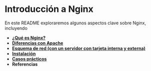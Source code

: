 # Introducción a Nginx  

En este README exploraremos algunos aspectos clave sobre Nginx, incluyendo  

- **[¿Qué es Nginx?](QuéesNginx.md)**
- **[Diferencias con Apache](Diferencias.md)**  
- **[Esquema de red (con un servidor con tarjeta interna y externa)](Red.md)**
- **[Instalación](Instalación.md)**  
- **[Casos prácticos](CasosPracticos.md)**  
- **Referencias**  
